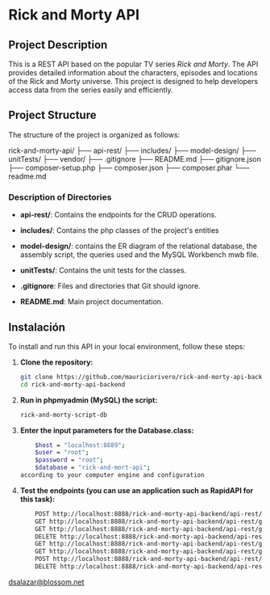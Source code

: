 # Rick and Morty API

## Project Description

This is a REST API based on the popular TV series *Rick and Morty*. The API provides detailed information about the characters, episodes and locations of the Rick and Morty universe. This project is designed to help developers access data from the series easily and efficiently.

## Project Structure

The structure of the project is organized as follows:

rick-and-morty-api/
├── api-rest/
├── includes/
├── model-design/
├── unitTests/
├── vendor/
├── .gitignore
├── README.md
├── gitignore.json
├── composer-setup.php
├── composer.json
├── composer.phar
└── readme.md


### Description of Directories

- **api-rest/**: Contains the endpoints for the CRUD operations.

- **includes/**: Contains the php classes of the project's entities

- **model-design/**: contains the ER diagram of the relational database, the assembly script, the queries used and the MySQL Workbench mwb file.

- **unitTests/**: Contains the unit tests for the classes.

- **.gitignore**: Files and directories that Git should ignore.

- **README.md**: Main project documentation.


## Instalación

To install and run this API in your local environment, follow these steps:

1. **Clone the repository:**
   ```bash
   git clone https://github.com/mauriciorivero/rick-and-morty-api-backend.git
   cd rick-and-morty-api-backend

2. **Run in phpmyadmin (MySQL) the script:**
   ```bash
   rick-and-morty-script-db

3. **Enter the input parameters for the Database.class:**
    ```bash
        $host = "localhost:8889";
        $user = "root";
        $password = "root";
        $database = "rick-and-mort-api";
    according to your computer engine and configuration

4. **Test the endpoints (you can use an application such as RapidAPI for this task):**
    ```bash
        POST http://localhost:8888/rick-and-morty-api-backend/api-rest/create_episode.php?name=Episode%201&air_date=Dec,%2012%202024&episode=S02E03&created=2024-06-20&isActive=1
        GET http://localhost:8888/rick-and-morty-api-backend/api-rest/get_all_episode.php
        GET http://localhost:8888/rick-and-morty-api-backend/api-rest/get_all_episode_by_ch.php?ch_id=1
        DELETE http://localhost:8888/rick-and-morty-api-backend/api-rest/delete_episode.php?id=12
        GET http://localhost:8888/rick-and-morty-api-backend/api-rest/get_all_character.php
        GET http://localhost:8888/rick-and-morty-api-backend/api-rest/get_all_character_by_ep.php?ep_id=1
        POST http://localhost:8888/rick-and-morty-api-backend/api-rest/create_character.php?name=Alicia&status=Alive&species=Human&Gener=Female&image=https%3A%2F%2Frickandmortyapi.com%2Fapi%2Fcharacter%2Favatar%2F372.jpeg&created=2024-06-20&isActive=1
        DELETE http://localhost:8888/rick-and-morty-api-backend/api-rest/delete_character.php?id=12


dsalazar@blossom.net